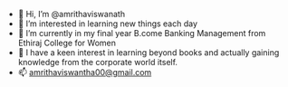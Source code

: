 - 👋 Hi, I’m @amrithaviswanath
- 👀 I’m interested in learning new things each day
- 🌱 I’m currently in my final year B.come Banking Management from Ethiraj College for Women 
- 💞️ I have a keen interest in learning beyond books and actually gaining knowledge from the corporate world itself. 
- 📫 amrithaviswantha00@gmail.com 
